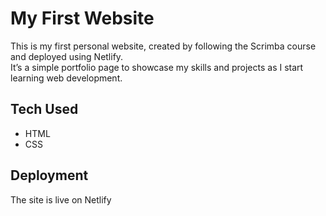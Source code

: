 # My First Website  

This is my first personal website, created by following the Scrimba course and deployed using Netlify.  
It’s a simple portfolio page to showcase my skills and projects as I start learning web development.  

## Tech Used
- HTML  
- CSS  

## Deployment
The site is live on Netlify
